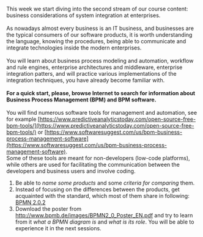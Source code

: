 This week we start diving into the second stream of our course content: business considerations of system integration at enterprises.
<br><br>As nowadays almost every business is an IT business, and businesses are the typical consumers of our software products, it is worth understanding the language, knowing the procedures, being able to communicate and integrate technologies inside the modern enterprises.
<br><br>You will learn about business process modeling and automation, workflow and rule engines, enterprise architectures and middleware, enterprise integration patters, and will practice various implementations of the integration techniques, you have already become familiar with.
<br><br>__For a quick start, please, browse Internet to search for information about Business Process Management (BPM) and BPM software.__
<br><br>You will find numerous software tools for management and automation, see for example [https://www.predictiveanalyticstoday.com/open-source-free-bpm-tools/](https://www.predictiveanalyticstoday.com/open-source-free-bpm-tools/)
or [https://www.softwaresuggest.com/us/bpm-business-process-management-software](https://www.softwaresuggest.com/us/bpm-business-process-management-software). <br>Some of these tools are meant for non-developers (low-code platforms), while others are used for facilitating the communication between the developers and business users and involve coding. 
1.	Be able to _name some products_ and some _criteria for comparing_ them.
2.	Instead of focusing on the differences between the products, get acquainted with the standard, which most of them share in following: [BPMN 2.0.2](https://en.wikipedia.org/wiki/Business_Process_Model_and_Notation)
3.	Download the poster from http://www.bpmb.de/images/BPMN2_0_Poster_EN.pdf and try to learn from it _what a BPMN diagram is_ and _what is its role_. You will be able to experience it in the next sessions.

